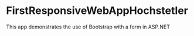 # FirstResponsiveWebAppHochstetler
This app demonstrates the use of Bootstrap with a form in ASP.NET
